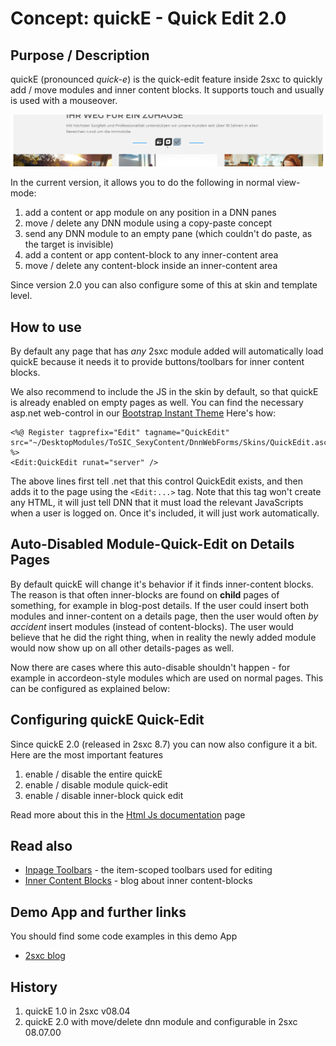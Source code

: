 # Concept: quickE - Quick Edit 2.0

## Purpose / Description
quickE (pronounced _quick-e_) is the quick-edit feature inside 2sxc to quickly add / move modules and inner content blocks. It supports touch and usually is used with a mouseover.

![Example showing quickE](./assets/concepts/inpage-toolbar/example-quicke.png)

In the current version, it allows you to do the following in normal view-mode:

1. add a content or app module on any position in a DNN panes
1. move / delete any DNN module using a copy-paste concept
1. send any DNN module to an empty pane (which couldn't do paste, as the target is invisible)
1. add a content or app content-block to any inner-content area
1. move / delete any content-block inside an inner-content area

Since version 2.0 you can also configure some of this at skin and template level. 

## How to use
By default any page that has _any_ 2sxc module added will automatically load quickE because it needs it to provide buttons/toolbars for inner content blocks.

We also recommend to include the JS in the skin by default, so that quickE is already enabled on empty pages as well. You can find the necessary asp.net web-control in our [Bootstrap Instant Theme](https://github.com/2sic/dnn-theme-bootstrap4-instant/blob/master/controls/2sxc-quickedit.ascx) Here's how:

```ascx
<%@ Register tagprefix="Edit" tagname="QuickEdit" src="~/DesktopModules/ToSIC_SexyContent/DnnWebForms/Skins/QuickEdit.ascx" %>
<Edit:QuickEdit runat="server" />
```

The above lines first tell .net that this control QuickEdit exists, and then adds it to the page using the `<Edit:...>` tag. Note that this tag won't create any HTML, it will just tell DNN that it must load the relevant JavaScripts when a user is logged on.
Once it's included, it will just work automatically.

## Auto-Disabled Module-Quick-Edit on Details Pages
By default quickE will change it's behavior if it finds inner-content blocks. The reason is that often inner-blocks are found on **child** pages of something, for example in blog-post details. If the user could insert both modules and inner-content on a details page, then the user would often _by accident_ insert modules (instead of content-blocks). The user would believe that he did the right thing, when in reality the newly added module would now show up on all other details-pages as well. 

Now there are cases where this auto-disable shouldn't happen - for example in accordeon-style modules which are used on normal pages. This can be configured as explained below:

## Configuring quickE Quick-Edit
Since quickE 2.0 (released in 2sxc 8.7) you can now also configure it a bit. Here are the most important features

1. enable / disable the entire quickE
1. enable / disable module quick-edit
1. enable / disable inner-block quick edit

Read more about this in the [Html Js documentation](Html-Js-$quickE) page


## Read also
* [Inpage Toolbars](concept-inpage-toolbars) - the item-scoped toolbars used for editing
* [Inner Content Blocks](http://2sxc.org/en/blog/post/designing-articles-with-inner-content-blocks-new-in-8-4-like-modules-inside-modules) - blog about inner content-blocks

## Demo App and further links
You should find some code examples in this demo App
* [2sxc blog](http://2sxc.org/en/apps/app/dnn-blog-app-for-dnn-dotnetnuke)

## History
1. quickE 1.0 in 2sxc v08.04
2. quickE 2.0 with move/delete dnn module and configurable in 2sxc 08.07.00

[//]: # "The following lines are a list of links used in this page, referenced from above"
[somethingnotused]:innerlink
